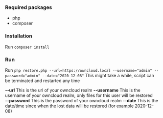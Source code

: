 ### Required packages
* php
* composer

### Installation
Run `composer install`

### Run 
Run `php restore.php --url=https://owncloud.local --username="admin" --password="admin" --date="2020-12-08"`
This might take a while, script can be terminated and restarted any time

**--url** This is the url of your owncloud realm 
**--username** This is the username of your owncloud realm, only files for this user will be restored  
**--password** This is the password of your owncloud realm
**--date** This is the date/time since when the lost data will be restored (for example 2020-12-08)  
